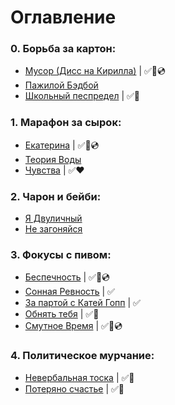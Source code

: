 # Оглавление

### 0. Борьба за картон:
  - [Мусор (Дисс на Кирилла)](/poems/Junk.md) | ✅💙💿
  - [Пажилой Бэдбой](/poems/OldBadBoy.md)
  - [Школьный песпредел](/poems/SchoolMayhem.md) | ✅💙
  
### 1. Марафон за сырок:
  - [Екатерина](/poems/Ekaterina.md) | ✅💙💿
  - [Теория Воды](/narrations/TheTheoryOfWater.md)
  - [Чувства](/poems/Feelings.md) | ✅❤
  
### 2. Чарон и бейби:
  - [Я Двуличный](/poems/ImTwoFaced.md)
  - [Не загоняйся](/poems/DontCatchUp.md)

### 3. Фокусы с пивом:
  - [Беспечность](/poems/Carelessness.md) | ✅💛💿
  - [Сонная Ревность](/narrations/SleppyJealousy.md) | ✅
  - [За партой с Катей Гопп](/narrations/AtTheDeskWithGopp.md) | ✅
  - [Обнять тебя](/poems/HugYou.md) | ✅💛
  - [Смутное Время](/poems/TimeOfTroubles.md) | ✅💜💿

### 4. Политическое мурчание:
  - [Невербальная тоска](/poems/NonverbalSadness.md) | ✅💜
  - [Потеряно счастье](/poems/LostHappiness.md) | ✅💜
